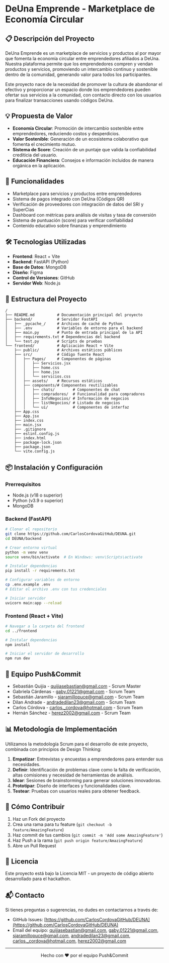 # DeUna Emprende - Marketplace de Economía Circular

## 📋 Descripción del Proyecto

DeUna Emprende es un marketplace de servicios y productos al por mayor que fomenta la economía circular entre emprendedores afiliados a DeUna. Nuestra plataforma permite que los emprendedores compren y vendan productos y servicios, promoviendo un intercambio continuo y sostenible dentro de la comunidad, generando valor para todos los participantes.

Este proyecto nace de la necesidad de promover la cultura de abandonar el efectivo y proporcionar un espacio donde los emprendedores pueden ofertar sus servicios a la comunidad, con contacto directo con los usuarios para finalizar transacciones usando códigos DeUna.

## 💡 Propuesta de Valor

- **Economía Circular**: Promoción de intercambio sostenible entre emprendedores, reduciendo costos y desperdicios.
- **Valor Sostenible**: Generación de un ecosistema colaborativo que fomenta el crecimiento mutuo.
- **Sistema de Score**: Creación de un puntaje que valida la confiabilidad crediticia del usuario.
- **Educación Financiera**: Consejos e información incluidos de manera orgánica en la aplicación.

## 🚀 Funcionalidades

- Marketplace para servicios y productos entre emprendedores
- Sistema de pagos integrado con DeUna (Códigos QR)
- Verificación de proveedores con integración de datos del SRI y SuperCias
- Dashboard con métricas para análisis de visitas y tasa de conversión
- Sistema de puntuación (score) para verificar confiabilidad
- Contenido educativo sobre finanzas y emprendimiento

## 🛠️ Tecnologías Utilizadas

- **Frontend**: React + Vite
- **Backend**: FastAPI (Python)
- **Base de Datos**: MongoDB
- **Diseño**: Figma
- **Control de Versiones**: GitHub
- **Servidor Web**: Node.js

## 📂 Estructura del Proyecto

```
/
├── README.md          # Documentación principal del proyecto
├── backend/           # Servidor FastAPI
│   ├── _pycache_/     # Archivos de caché de Python
│   ├── .env           # Variables de entorno para el backend
│   ├── main.py        # Punto de entrada principal de la API
│   ├── requirements.txt # Dependencias del backend
│   └── test.py        # Scripts de pruebas
└── frontend/          # Aplicación React + Vite
    ├── public/        # Archivos estáticos públicos
    ├── src/           # Código fuente React
    │   ├── Pages/     # Componentes de páginas
    │   │   ├── Servicios.jsx
    │   │   ├── home.css
    │   │   ├── home.jsx
    │   │   └── servicios.css
    │   ├── assets/    # Recursos estáticos
    │   ├── components/# Componentes reutilizables
    │   │   ├── chats/        # Componentes de chat
    │   │   ├── compradores/  # Funcionalidad para compradores
    │   │   ├── InfoNegocios/ # Información de negocios
    │   │   ├── listNegocios/ # Listado de negocios
    │   │   └── ui/           # Componentes de interfaz
    ├── App.css
    ├── App.jsx
    ├── index.css
    ├── main.jsx
    ├── .gitignore
    ├── eslint.config.js
    ├── index.html
    ├── package-lock.json
    ├── package.json
    └── vite.config.js
```

## 📦 Instalación y Configuración

### Prerrequisitos

- Node.js (v18 o superior)
- Python (v3.9 o superior)
- MongoDB

### Backend (FastAPI)

```bash
# Clonar el repositorio
git clone https://github.com/CarlosCordovaGitHub/DEUNA.git
cd DEUNA/backend

# Crear entorno virtual
python -m venv venv
source venv/bin/activate  # En Windows: venv\Scripts\activate

# Instalar dependencias
pip install -r requirements.txt

# Configurar variables de entorno
cp .env.example .env
# Editar el archivo .env con tus credenciales

# Iniciar servidor
uvicorn main:app --reload
```

### Frontend (React + Vite)

```bash
# Navegar a la carpeta del frontend
cd ../frontend

# Instalar dependencias
npm install

# Iniciar el servidor de desarrollo
npm run dev
```

## 👥 Equipo Push&Commit

- Sebastián Quijia - quijiasebastian@gmail.com - Scrum Master
- Gabriela Cárdenas - gaby.01221@gmail.com - Scrum Team
- Sebastián Jaramillo - sjaramillopuce@gmail.com - Scrum Team
- Dilan Andrade - andradedilan23@gmail.com - Scrum Team
- Carlos Córdova - carlos._cordova@hotmail.com - Scrum Team
- Hernán Sánchez - herez2002@gmail.com - Scrum Team

## 📊 Metodología de Implementación

Utilizamos la metodología Scrum para el desarrollo de este proyecto, combinada con principios de Design Thinking:

1. **Empatizar**: Entrevistas y encuestas a emprendedores para entender sus necesidades.
2. **Definir**: Identificación de problemas clave como la falta de verificación, altas comisiones y necesidad de herramientas de análisis.
3. **Idear**: Sesiones de brainstorming para generar soluciones innovadoras.
4. **Prototipar**: Diseño de interfaces y funcionalidades clave.
5. **Testear**: Pruebas con usuarios reales para obtener feedback.

## 🤝 Cómo Contribuir

1. Haz un Fork del proyecto
2. Crea una rama para tu feature (`git checkout -b feature/AmazingFeature`)
3. Haz commit de tus cambios (`git commit -m 'Add some AmazingFeature'`)
4. Haz Push a la rama (`git push origin feature/AmazingFeature`)
5. Abre un Pull Request

## 📄 Licencia

Este proyecto está bajo la Licencia MIT - un proyecto de código abierto desarrollado para el hackathon.

## 📬 Contacto

Si tienes preguntas o sugerencias, no dudes en contactarnos a través de:

- GitHub Issues: [https://github.com/CarlosCordovaGitHub/DEUNA](https://github.com/CarlosCordovaGitHub/DEUNA)
- Email del equipo: quijiasebastian@gmail.com, gaby.01221@gmail.com, sjaramillopuce@gmail.com, andradedilan23@gmail.com, carlos._cordova@hotmail.com, herez2002@gmail.com

---

<div align="center">
  <p>Hecho con ❤️ por el equipo Push&Commit</p>
</div>